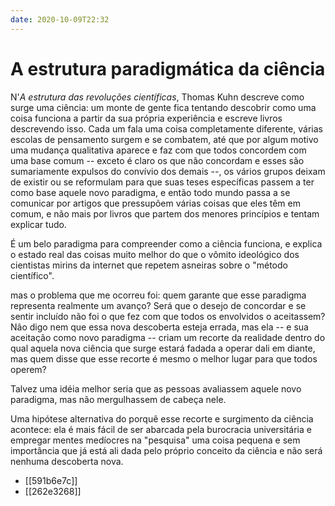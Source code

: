 ```yaml
---
date: 2020-10-09T22:32
---
```


# A estrutura paradigmática da ciência

N'_A estrutura das revoluções científicas_, Thomas Kuhn descreve como surge uma ciência: um monte de gente fica tentando descobrir como uma coisa funciona a partir da sua própria experiência e escreve livros descrevendo isso. Cada um fala uma coisa completamente diferente, várias escolas de pensamento surgem e se combatem, até que por algum motivo uma mudança qualitativa aparece e faz com que todos concordem com uma base comum -- exceto é claro os que não concordam e esses são sumariamente expulsos do convívio dos demais --, os vários grupos deixam de existir ou se reformulam para que suas teses específicas passem a ter como base aquele novo paradigma, e então todo mundo passa a se comunicar por artigos que pressupõem várias coisas que eles têm em comum, e não mais por livros que partem dos menores princípios e tentam explicar tudo.

É um belo paradigma para compreender como a ciência funciona, e explica o estado real das coisas muito melhor do que o vômito ideológico dos cientistas mirins da internet que repetem asneiras sobre o "método científico".

 mas o problema que me ocorreu foi: quem garante que esse paradigma representa realmente um avanço? Será que o desejo de concordar e se sentir incluído não foi o que fez com que todos os envolvidos o aceitassem? Não digo nem que essa nova descoberta esteja errada, mas ela -- e sua aceitação como novo paradigma -- criam um recorte da realidade dentro do qual aquela nova ciência que surge estará fadada a operar dali em diante, mas quem disse que esse recorte é mesmo o melhor lugar para que todos operem?

Talvez uma idéia melhor seria que as pessoas avaliassem aquele novo paradigma, mas não mergulhassem de cabeça nele.

Uma hipótese alternativa do porquê esse recorte e surgimento da ciência acontece: ela é mais fácil de ser abarcada pela burocracia universitária e empregar mentes medíocres na "pesquisa" uma coisa pequena e sem importância que já está ali dada pelo próprio conceito da ciência e não será nenhuma descoberta nova.

- [[591b6e7c]]
- [[262e3268]]
